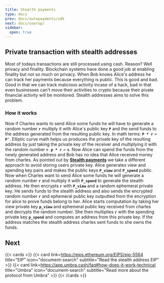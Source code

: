```yaml
---
title: Stealth payments
type: docs
prev: docs/autopayments/sdk
next: docs/userop/
sidebar:
  open: true
---
```


## Private transaction with stealth addresses

Most of todays transactions are still processed using cash. Reason? Well privacy and finality.
Blockchain systems have done a good job at enabling finality but not so much on privacy. When
Bob knows Alice's address he can track her payments because everything is public. This is good
and bad. Good in that we can track malicious activity incase of a hack, bad in that even businesses
can't move their activities to crypto because their pivate financial activity will be monitored. Stealth addresses aims to solve this problem.

### How it works

Now if Charles wants to send Alice some funds he will have to generate a random number **`r`** multiply it with Alice's public key **`P`** and the send funds to the address generated from the resulting public key. In math terms: **`P * r`** = **`P'`**. Elliptic curve math helps us produces the private key of the resulting address by just taking the private key of the receiver and multiplying it with the random number **`r`**. **`p * r`** = **`s`**. Now Alice can spend the funds from the newly generated address and Bob has no idea that Alice received money from charles. As pointed out by [**Stealth payments**](https://eips.ethereum.org/EIPS/eip-5564 "Private") we take a different approach to avoid storing users private key. Alice generates view and spending key pairs and makes the public keys **`P_view`** and **`P_spend`** public. Now when Charles want to send Alice some funds he will generate a random number **`r`** and multiply it with **`P_spend`** to generate the stealth address. He then encrypts **`r`** with **`P_view`** and a random ephemeral private key. He sends funds to the stealth address and also sends the encrypted random number **`r`** and ephemeral public key outputted from the encryption for alice to prove funds belong to her. Alice starts computation by taking her view private key **`p_view`** and ephemeral public key received from charles and decrypts the random number. She then multiplies **`r`** with the spending private key **`p_spend`** and computes an address from this private key. If the address matches the stealth address charles sent funds to she owns the funds.

## Next

{{< cards >}}
{{< card link=https://eips.ethereum.org/EIPS/eip-5564 title="EIP" icon="document-search" subtitle="Read the stealth address EIP" >}}
{{< card link=https://app.umbra.cash/faq#how-does-it-work-technical title="Umbra" icon="document-search" subtitle="Read more about the protocol from Umbra" >}}
{{< /cards >}}
